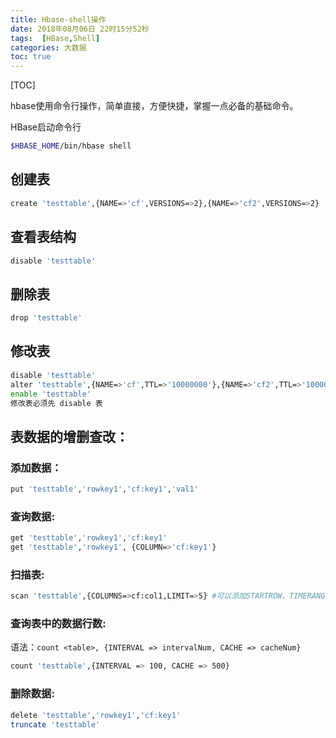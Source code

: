 ```yaml
---
title: Hbase-shell操作
date: 2018年08月06日 22时15分52秒
tags:  [HBase,Shell]
categories: 大数据
toc: true
---
```


[TOC]

hbase使用命令行操作，简单直接，方便快捷，掌握一点必备的基础命令。

HBase启动命令行

```bash
$HBASE_HOME/bin/hbase shell
```

<!-- more -->

## 创建表

```bash
create 'testtable',{NAME=>'cf',VERSIONS=>2},{NAME=>'cf2',VERSIONS=>2}
```

## 查看表结构

```bash
disable 'testtable'
```



## 删除表

```bash
drop 'testtable'
```

## 修改表

```bash
disable 'testtable'
alter 'testtable',{NAME=>'cf',TTL=>'10000000'},{NAME=>'cf2',TTL=>'10000000'}
enable 'testtable'
修改表必须先 disable 表
```

## 表数据的增删查改：

### 添加数据：

```Bash
put 'testtable','rowkey1','cf:key1','val1'
```



### 查询数据:

```bash
get 'testtable','rowkey1','cf:key1'
get 'testtable','rowkey1', {COLUMN=>'cf:key1'}
```



### 扫描表:

```bash
scan 'testtable',{COLUMNS=>cf:col1,LIMIT=>5} #可以添加STARTROW、TIMERANGE和FITLER等高级功能
```

### 查询表中的数据行数:

语法：`count <table>, {INTERVAL => intervalNum, CACHE => cacheNum}`

```Bash
count 'testtable',{INTERVAL => 100, CACHE => 500}
```



### 删除数据:

```bash
delete 'testtable','rowkey1','cf:key1'
truncate 'testtable'
```

